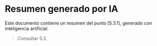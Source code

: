 # Resumen generado por IA

Este documento contiene un resumen del punto [5.3.1], generado con inteligencia artificial.

> Consultar 5.3.
